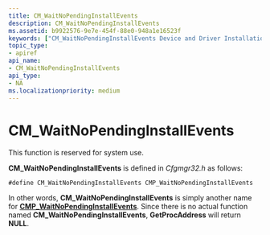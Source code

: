 ```yaml
---
title: CM_WaitNoPendingInstallEvents
description: CM_WaitNoPendingInstallEvents
ms.assetid: b9922576-9e7e-454f-88e0-948a1e16523f
keywords: ["CM_WaitNoPendingInstallEvents Device and Driver Installation"]
topic_type:
- apiref
api_name:
- CM_WaitNoPendingInstallEvents
api_type:
- NA
ms.localizationpriority: medium
---
```


# CM_WaitNoPendingInstallEvents

This function is reserved for system use.


**CM_WaitNoPendingInstallEvents** is defined in *Cfgmgr32.h* as follows:

```
#define CM_WaitNoPendingInstallEvents CMP_WaitNoPendingInstallEvents
```

In other words, **CM_WaitNoPendingInstallEvents** is simply another name for [**CMP_WaitNoPendingInstallEvents**](https://msdn.microsoft.com/library/windows/hardware/ff537916). Since there is no actual function named **CM_WaitNoPendingInstallEvents**, **GetProcAddress** will return **NULL**.

 

 






